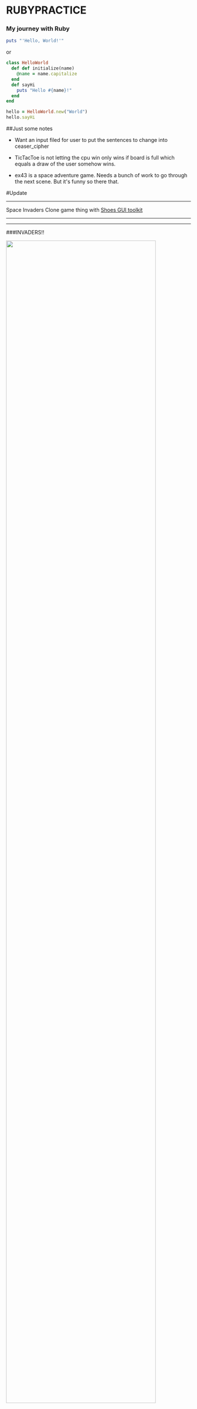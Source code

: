 # RUBYPRACTICE

### My journey with Ruby

```ruby
puts "'Hello, World!'"
```
or

```ruby
class HelloWorld
  def def initialize(name)
    @name = name.capitalize
  end
  def sayHi
    puts "Hello #{name}!"
  end
end

hello = HelloWorld.new("World")
hello.sayHi
```

##Just some notes

* Want an input filed for user to put the sentences to change into ceaser_cipher

* TicTacToe is not letting the cpu win only wins if board is full which equals a draw of the user somehow wins.

* ex43 is a space adventure game. Needs a bunch of work to go through the next scene. But it's funny so there that.

#Update
*****
 Space Invaders Clone game thing with [Shoes GUI toolkit](http://shoesrb.com)
*****

*****
###INVADERS!!

<img src="https://cloud.githubusercontent.com/assets/12551985/12699741/dceac9bc-c77b-11e5-9c1b-239b91012b1a.png" width="90%"></img> 
*****
